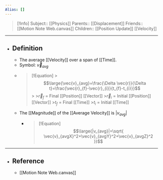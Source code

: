 ```yaml
---
Alias: []
---
```

> [!Info]
> Subject:: [[Physics]]
> Parents:: [[Displacement]]
> Friends:: [[Motion Note Web.canvas]]
> Children:: [[Position Update]] [[Velocity]]
---
- ## Definition
	- The average [[Velocity]] over a span of [[Time]].
	- Symbol: $\vec{v}_{avg}$
	- > [!Equation]
		  >$$\large{\vec{v}_{avg}=\frac{\Delta \vec{r}}{\Delta t}=\frac{\vec{r}_{f}-\vec{r}_{i}}{t_{f}-t_{i}}}$$
		  >
		  >$\vec{r}_{f}$ = Final [[Position]] [[Vector]]
		  >$\vec{r}_{i}$ = Initial [[Position]] [[Vector]]
		  >$t_{f}$ = Final [[Time]]
		  >$t_{i}$ = Initial [[Time]]
	- The [[Magnitude]] of the [[Average Velocity]] is $|v_{avg}|$
		- > [!Equation]
		  > $$\large{|v_{avg}|=\sqrt{ \vec{v}_{avgX}^2+\vec{v}_{avgY}^2+\vec{v}_{avgZ}^2 }}$$
---
- ## Reference
	- [[Motion Note Web.canvas]]